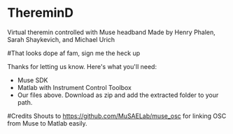 # ThereminD
Virtual theremin controlled with Muse headband
Made by Henry Phalen, Sarah Shaykevich, and Michael Urich

#That looks dope af fam, sign me the heck up

Thanks for letting us know. Here's what you'll need:
 - Muse SDK
 - Matlab with Instrument Control Toolbox
 - Our files above. Download as zip and add the extracted folder to your path. 

#Credits
Shouts to https://github.com/MuSAELab/muse_osc for linking OSC from Muse to Matlab easily.
